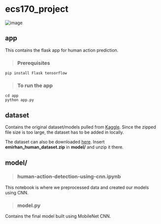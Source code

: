 # ecs170_project
![image](https://github.com/zhxu33/ecs170_project/assets/77419802/e7154bd6-84f9-4568-be4c-82f8f5ea081f)

## app
This contains the flask app for human action prediction.

> ### Prerequisites
```
pip install Flask tensorflow
```

> ### To run the app
```
cd app
python app.py
```

## dataset
Contains the original dataset/models pulled from [Kaggle](https://pages.github.com/). Since the zipped file size is too large, the dataset has to be added in locally.

The dataset can also be downloaded [here](https://file.io/j964kvgYlzKA). Insert **emirhan_human_dataset.zip** in **model/** and unzip it there.

## model/

> ### human-action-detection-using-cnn.ipynb
This notebook is where we preprocessed data and created our models using CNN.

> ### model.py
Contains the final model built using MobileNet CNN.
